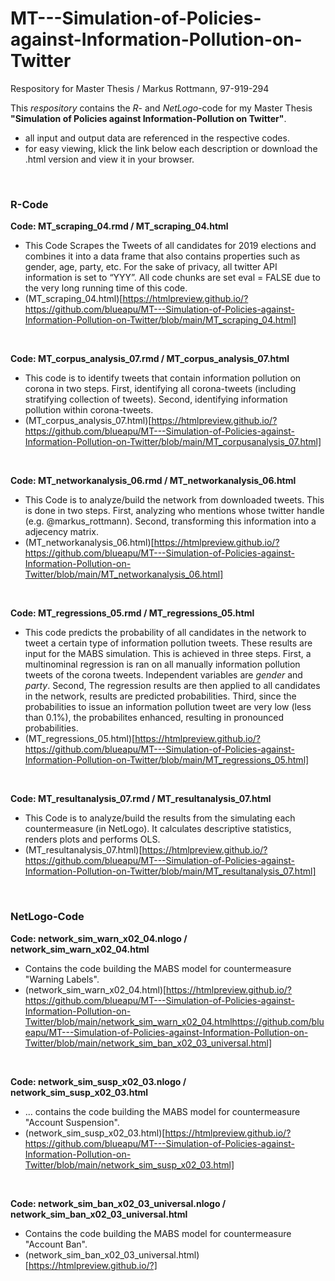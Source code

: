 # MT---Simulation-of-Policies-against-Information-Pollution-on-Twitter
Respository for Master Thesis / Markus Rottmann, 97-919-294

This _respository_ contains the _R_- and _NetLogo_-code for my Master Thesis **"Simulation of Policies against Information-Pollution on Twitter"**.
+ all input and output data are referenced in the respective codes. 
+ for easy viewing, klick the link below each description or download the .html version and view it in your browser.


&nbsp;

### R-Code
**Code: MT_scraping_04.rmd / MT_scraping_04.html**
+ This Code Scrapes the Tweets of all candidates for 2019 elections and combines it into a data frame that also contains properties such as gender, age, party, etc. For the sake of privacy, all twitter API information is set to “YYY”. All code chunks are set eval = FALSE due to the very long running time of this code.
+  (MT_scraping_04.html)[https://htmlpreview.github.io/?https://github.com/blueapu/MT---Simulation-of-Policies-against-Information-Pollution-on-Twitter/blob/main/MT_scraping_04.html]

&nbsp;

**Code: MT_corpus_analysis_07.rmd / MT_corpus_analysis_07.html**
+ This code is to identify tweets that contain information pollution on corona in two steps. First, identifying all corona-tweets (including stratifying collection of tweets). Second, identifying information pollution within corona-tweets.
+ (MT_corpus_analysis_07.html)[https://htmlpreview.github.io/?https://github.com/blueapu/MT---Simulation-of-Policies-against-Information-Pollution-on-Twitter/blob/main/MT_corpusanalysis_07.html]

&nbsp;

**Code: MT_networkanalysis_06.rmd / MT_networkanalysis_06.html**
+ This Code is to analyze/build the network from downloaded tweets. This is done in two steps. First, analyzing who mentions whose twitter handle (e.g. @markus_rottmann). Second, transforming this information into a adjecency matrix.
+ (MT_networkanalysis_06.html)[https://htmlpreview.github.io/?https://github.com/blueapu/MT---Simulation-of-Policies-against-Information-Pollution-on-Twitter/blob/main/MT_networkanalysis_06.html]


&nbsp;

**Code: MT_regressions_05.rmd / MT_regressions_05.html**
+ This code predicts the probability of all candidates in the network to tweet a certain type of information pollution tweets. These results are input for the MABS simulation. This is achieved in three steps. First, a multinominal regression is ran on all manually information pollution tweets of the corona tweets. Independent variables are _gender_ and _party_. Second, The regression results are then applied to all candidates in the network, results are predicted probabilities. Third, since the probabilities to issue an information pollution tweet are very low (less than 0.1%), the probabilites enhanced, resulting in pronounced probabilities.
+ (MT_regressions_05.html)[https://htmlpreview.github.io/?https://github.com/blueapu/MT---Simulation-of-Policies-against-Information-Pollution-on-Twitter/blob/main/MT_regressions_05.html]

&nbsp;

**Code: MT_resultanalysis_07.rmd / MT_resultanalysis_07.html**
+ This Code is to analyze/build the results from the simulating each countermeasure (in NetLogo). It calculates descriptive statistics, renders plots and performs OLS. 
+ (MT_resultanalysis_07.html)[https://htmlpreview.github.io/?https://github.com/blueapu/MT---Simulation-of-Policies-against-Information-Pollution-on-Twitter/blob/main/MT_resultanalysis_07.html]

&nbsp;

### NetLogo-Code
**Code: network_sim_warn_x02_04.nlogo / network_sim_warn_x02_04.html**
+ Contains the code building the MABS model for countermeasure "Warning Labels".
+ (network_sim_warn_x02_04.html)[https://htmlpreview.github.io/?https://github.com/blueapu/MT---Simulation-of-Policies-against-Information-Pollution-on-Twitter/blob/main/network_sim_warn_x02_04.htmlhttps://github.com/blueapu/MT---Simulation-of-Policies-against-Information-Pollution-on-Twitter/blob/main/network_sim_ban_x02_03_universal.html]

&nbsp;

**Code: network_sim_susp_x02_03.nlogo / network_sim_susp_x02_03.html**
+ ... contains the code building the MABS model for countermeasure "Account Suspension".
+ (network_sim_susp_x02_03.html)[https://htmlpreview.github.io/?https://github.com/blueapu/MT---Simulation-of-Policies-against-Information-Pollution-on-Twitter/blob/main/network_sim_susp_x02_03.html]

&nbsp;

**Code: network_sim_ban_x02_03_universal.nlogo / network_sim_ban_x02_03_universal.html**
+ Contains the code building the MABS model for countermeasure "Account Ban".
+ (network_sim_ban_x02_03_universal.html)[https://htmlpreview.github.io/?]
